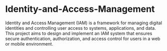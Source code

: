 # Identity-and-Access-Management
Identity and Access Management (IAM) is a framework for managing digital identities and controlling user access to systems, applications, and data. This project aims to design and implement an IAM system that ensures secure authentication, authorization, and access control for users in a web or mobile environment.
